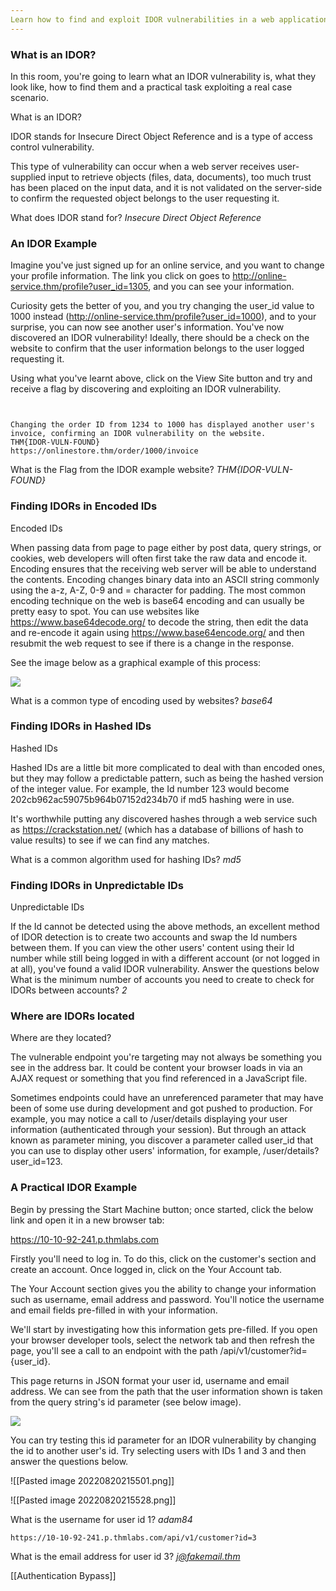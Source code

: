 ```yaml
---
Learn how to find and exploit IDOR vulnerabilities in a web application giving you access to data that you shouldn't have.
---
```


### What is an IDOR? 

In this room, you're going to learn what an IDOR vulnerability is, what they look like, how to find them and a practical task exploiting a real case scenario.

What is an IDOR?

IDOR stands for Insecure Direct Object Reference and is a type of access control vulnerability.

This type of vulnerability can occur when a web server receives user-supplied input to retrieve objects (files, data, documents), too much trust has been placed on the input data, and it is not validated on the server-side to confirm the requested object belongs to the user requesting it.


What does IDOR stand for? *Insecure Direct Object Reference*

### An IDOR Example 

Imagine you've just signed up for an online service, and you want to change your profile information. The link you click on goes to http://online-service.thm/profile?user_id=1305, and you can see your information.

Curiosity gets the better of you, and you try changing the user_id value to 1000 instead (http://online-service.thm/profile?user_id=1000), and to your surprise, you can now see another user's information. You've now discovered an IDOR vulnerability! Ideally, there should be a check on the website to confirm that the user information belongs to the user logged requesting it.

Using what you've learnt above, click on the View Site button and try and receive a flag by discovering and exploiting an IDOR vulnerability. 

```


Changing the order ID from 1234 to 1000 has displayed another user's invoice, confirming an IDOR vulnerability on the website.
THM{IDOR-VULN-FOUND}
https://onlinestore.thm/order/1000/invoice
```
What is the Flag from the IDOR example website? *THM{IDOR-VULN-FOUND}*

### Finding IDORs in Encoded IDs 

Encoded IDs

When passing data from page to page either by post data, query strings, or cookies, web developers will often first take the raw data and encode it. Encoding ensures that the receiving web server will be able to understand the contents. Encoding changes binary data into an ASCII string commonly using the a-z, A-Z, 0-9 and = character for padding. The most common encoding technique on the web is base64 encoding and can usually be pretty easy to spot. You can use websites like https://www.base64decode.org/ to decode the string, then edit the data and re-encode it again using https://www.base64encode.org/ and then resubmit the web request to see if there is a change in the response.

See the image below as a graphical example of this process:

![](https://tryhackme-images.s3.amazonaws.com/user-uploads/5efe36fb68daf465530ca761/room-content/5f2cbe5c4ab4a274420bc9a9afc9202d.png)


What is a common type of encoding used by websites?
*base64*

### Finding IDORs in Hashed IDs 

Hashed IDs

Hashed IDs are a little bit more complicated to deal with than encoded ones, but they may follow a predictable pattern, such as being the hashed version of the integer value. For example, the Id number 123 would become 202cb962ac59075b964b07152d234b70 if md5 hashing were in use.


It's worthwhile putting any discovered hashes through a web service such as https://crackstation.net/ (which has a database of billions of hash to value results) to see if we can find any matches. 


What is a common algorithm used for hashing IDs?
*md5*

### Finding IDORs in Unpredictable IDs 


Unpredictable IDs

If the Id cannot be detected using the above methods, an excellent method of IDOR detection is to create two accounts and swap the Id numbers between them. If you can view the other users' content using their Id number while still being logged in with a different account (or not logged in at all), you've found a valid IDOR vulnerability.
Answer the questions below
What is the minimum number of accounts you need to create to check for IDORs between accounts? *2*

### Where are IDORs located 


Where are they located?

The vulnerable endpoint you're targeting may not always be something you see in the address bar. It could be content your browser loads in via an AJAX request or something that you find referenced in a JavaScript file. 


Sometimes endpoints could have an unreferenced parameter that may have been of some use during development and got pushed to production. For example, you may notice a call to /user/details displaying your user information (authenticated through your session). But through an attack known as parameter mining, you discover a parameter called user_id that you can use to display other users' information, for example, /user/details?user_id=123.

### A Practical IDOR Example 

Begin by pressing the Start Machine button; once started, click the below link and open it in a new browser tab:


https://10-10-92-241.p.thmlabs.com


Firstly you'll need to log in. To do this, click on the customer's section and create an account. Once logged in, click on the Your Account tab. 


The Your Account section gives you the ability to change your information such as username, email address and password. You'll notice the username and email fields pre-filled in with your information.  


We'll start by investigating how this information gets pre-filled. If you open your browser developer tools, select the network tab and then refresh the page, you'll see a call to an endpoint with the path /api/v1/customer?id={user_id}.


This page returns in JSON format your user id, username and email address. We can see from the path that the user information shown is taken from the query string's id parameter (see below image).

![](https://tryhackme-images.s3.amazonaws.com/user-uploads/5efe36fb68daf465530ca761/room-content/5d71d3fe747a8c8934564feddfc69f75.png)


You can try testing this id parameter for an IDOR vulnerability by changing the id to another user's id. Try selecting users with IDs 1 and 3 and then answer the questions below.

![[Pasted image 20220820215501.png]]

![[Pasted image 20220820215528.png]]

What is the username for user id 1? *adam84*

```
https://10-10-92-241.p.thmlabs.com/api/v1/customer?id=3
```

What is the email address for user id 3? *j@fakemail.thm*

[[Authentication Bypass]]





